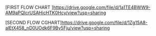 
[FIRST FLOW CHART ]https://drive.google.com/file/d/1a1TE4BWW9-AM9aPQIcrUSAHicHTK0Hcy/view?usp=sharing




[SECOND FLOW CGHART]https://drive.google.com/file/d/1Zg15A8-alEtX458_nD0UOdk6F9By5Fju/view?usp=sharing
